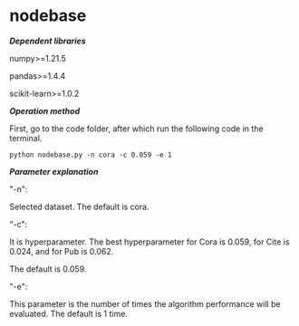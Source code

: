 # nodebase
***Dependent libraries***

numpy>=1.21.5

pandas>=1.4.4

scikit-learn>=1.0.2


***Operation method***

First, go to the code folder, after which run the following code in the terminal.

```shell
python nodebase.py -n cora -c 0.059 -e 1
```

***Parameter explanation***

"-n": 

Selected dataset. The default is cora.

"-c":

It is hyperparameter. The best hyperparameter for Cora is 0.059, for Cite is 0.024, and for Pub is 0.062.

The default is 0.059.

"-e":

This parameter is the number of times the algorithm performance will be evaluated. The default is 1 time.
